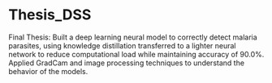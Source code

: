 # Thesis_DSS
Final Thesis: Built a deep learning neural model to correctly detect malaria parasites, using knowledge distillation transferred to a lighter neural network to reduce computational load while maintaining accuracy of 90.0%. Applied GradCam and image processing techniques to understand the behavior of the models.
